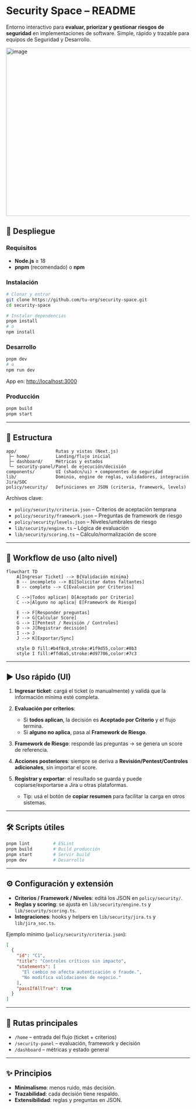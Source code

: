 # Security Space – README

Entorno interactivo para **evaluar, priorizar y gestionar riesgos de seguridad** en implementaciones de software.
Simple, rápido y trazable para equipos de Seguridad y Desarrollo.

<img width="975" height="460" alt="image" src="https://github.com/user-attachments/assets/8ba27788-a004-46aa-8ac2-4b0fbf189f97" />



## 🚀 Despliegue

### Requisitos

* **Node.js** ≥ 18
* **pnpm** (recomendado) o **npm**

### Instalación

```bash
# Clonar y entrar
git clone https://github.com/tu-org/security-space.git
cd security-space

# Instalar dependencias
pnpm install
# o
npm install
```

### Desarrollo

```bash
pnpm dev
# o
npm run dev
```

App en: [http://localhost:3000](http://localhost:3000)

### Producción

```bash
pnpm build
pnpm start
```

---

## 📂 Estructura

```
app/               Rutas y vistas (Next.js)
 ├─ home/          Landing/flujo inicial
 ├─ dashboard/     Métricas y estados
 └─ security-panel/Panel de ejecución/decisión
components/        UI (shadcn/ui) + componentes de seguridad
lib/               Dominio, engine de reglas, validadores, integración Jira/SOC
policy/security/   Definiciones en JSON (criteria, framework, levels)
```

Archivos clave:

* `policy/security/criteria.json` – Criterios de aceptación temprana
* `policy/security/framework.json` – Preguntas de framework de riesgo
* `policy/security/levels.json` – Niveles/umbrales de riesgo
* `lib/security/engine.ts` – Lógica de evaluación
* `lib/security/scoring.ts` – Cálculo/normalización de score

---

## 🔄 Workflow de uso (alto nivel)

```mermaid
flowchart TD
    A[Ingresar Ticket] --> B{Validación mínima}
    B -- incompleto --> B1[Solicitar datos faltantes]
    B -- completo --> C[Evaluación por Criterios]

    C -->|Todos aplican| D[Aceptado por Criterio]
    C -->|Alguno no aplica| E[Framework de Riesgo]

    E --> F[Responder preguntas]
    F --> G[Calcular Score]
    G --> I[Pentest / Revisión / Controles]
    D --> J[Registrar decisión]
    I --> J
    J --> K[Exportar/Sync]

    style D fill:#b4f8c8,stroke:#1f9d55,color:#0b3
    style I fill:#ffd6a5,stroke:#d97706,color:#7c3
```

---

## ▶️ Uso rápido (UI)

1. **Ingresar ticket**: cargá el ticket (o manualmente) y validá que la información mínima esté completa.
2. **Evaluación por criterios**:

   * Si **todos aplican**, la decisión es **Aceptado por Criterio** y el flujo termina.
   * Si **alguno no aplica**, pasa al **Framework de Riesgo**.
3. **Framework de Riesgo**: respondé las preguntas → se genera un score de referencia.
4. **Acciones posteriores**: siempre se deriva a **Revisión/Pentest/Controles adicionales**, sin importar el score.
5. **Registrar y exportar**: el resultado se guarda y puede copiarse/exportarse a Jira u otras plataformas.

   * Tip: usá el botón de **copiar resumen** para facilitar la carga en otros sistemas.

---

## 🛠️ Scripts útiles

```bash
pnpm lint         # ESLint
pnpm build        # Build producción
pnpm start        # Servir build
pnpm dev          # Desarrollo
```

---

## ⚙️ Configuración y extensión

* **Criterios / Framework / Niveles**: editá los JSON en `policy/security/`.
* **Reglas y scoring**: se ajusta en `lib/security/engine.ts` y `lib/security/scoring.ts`.
* **Integraciones**: hooks y helpers en `lib/security/jira.ts` y `lib/jira_soc.ts`.

Ejemplo mínimo (`policy/security/criteria.json`):

```json
[
  {
    "id": "C1",
    "title": "Controles críticos sin impacto",
    "statements": [
      "El cambio no afecta autenticación o fraude.",
      "No modifica validaciones de negocio."
    ],
    "passIfAllTrue": true
  }
]
```

---

## 🧭 Rutas principales

* `/home` – entrada del flujo (ticket + criterios)
* `/security-panel` – evaluación, framework y decisión
* `/dashboard` – métricas y estado general

---

## ✨ Principios

* **Minimalismo**: menos ruido, más decisión.
* **Trazabilidad**: cada decisión tiene respaldo.
* **Extensibilidad**: reglas y preguntas en JSON.
